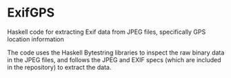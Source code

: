 # ExifGPS
Haskell code for extracting Exif data from JPEG files, specifically GPS location information

The code uses the Haskell Bytestring libraries to inspect the raw binary data in the JPEG files, and follows the JPEG and EXIF specs (which are included in the repository) to extract the data.
